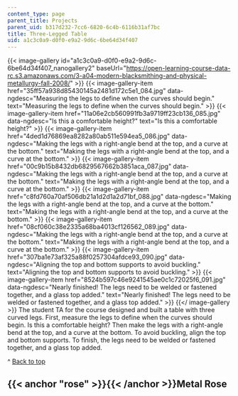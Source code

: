 ```yaml
---
content_type: page
parent_title: Projects
parent_uid: b317d232-7cc6-6820-6c4b-6116b31af7bc
title: Three-Legged Table
uid: a1c3c0a9-d0f0-e9a2-9d6c-6be64d34f407
---
```


{{< image-gallery id="a1c3c0a9-d0f0-e9a2-9d6c-6be64d34f407_nanogallery2" baseUrl="https://open-learning-course-data-rc.s3.amazonaws.com/3-a04-modern-blacksmithing-and-physical-metallurgy-fall-2008/" >}}
{{< image-gallery-item href="35ff57a938d85430145a2481d172c5e1_084.jpg" data-ngdesc="Measuring the legs to define when the curves should begin." text="Measuring the legs to define when the curves should begin." >}}
{{< image-gallery-item href="11a06e2cb560991fb3a9719ff23cb136_085.jpg" data-ngdesc="Is this a comfortable height?" text="Is this a comfortable height?" >}}
{{< image-gallery-item href="4ded1d76869ea8282a80ab511e594ea5_086.jpg" data-ngdesc="Making the legs with a right-angle bend at the top, and a curve at the bottom." text="Making the legs with a right-angle bend at the top, and a curve at the bottom." >}}
{{< image-gallery-item href="00c9b15b8432db6829567662b3851aca_087.jpg" data-ngdesc="Making the legs with a right-angle bend at the top, and a curve at the bottom." text="Making the legs with a right-angle bend at the top, and a curve at the bottom." >}}
{{< image-gallery-item href="c8fd760a70af506db21a1d2d1a2d71bf_088.jpg" data-ngdesc="Making the legs with a right-angle bend at the top, and a curve at the bottom." text="Making the legs with a right-angle bend at the top, and a curve at the bottom." >}}
{{< image-gallery-item href="08cf060c38e2335a68ba4013cf126562_089.jpg" data-ngdesc="Making the legs with a right-angle bend at the top, and a curve at the bottom." text="Making the legs with a right-angle bend at the top, and a curve at the bottom." >}}
{{< image-gallery-item href="307ba1e73af325a88f0257304afdce93_090.jpg" data-ngdesc="Aligning the top and bottom supports to avoid buckling." text="Aligning the top and bottom supports to avoid buckling." >}}
{{< image-gallery-item href="8524b597c46e9241545ae0c1c72025f6_091.jpg" data-ngdesc="Nearly finished! The legs need to be welded or fastened together, and a glass top added." text="Nearly finished! The legs need to be welded or fastened together, and a glass top added." >}}
{{</ image-gallery >}}
The student TA for the course designed and built a table with three curved legs. First, measure the legs to define when the curves should begin. Is this a comfortable height? Then make the legs with a right-angle bend at the top, and a curve at the bottom. To avoid buckling, align the top and bottom supports. To finish, the legs need to be welded or fastened together, and a glass top added.

^ [Back to top](#top)

{{< anchor "rose" >}}{{< /anchor >}}Metal Rose
----------------------------------------------